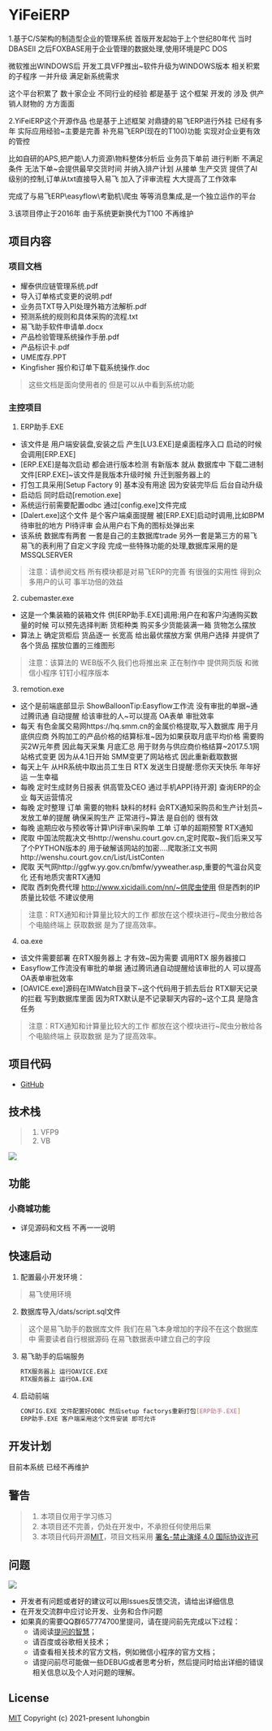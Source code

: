 # YiFeiERP

1.基于C/S架构的制造型企业的管理系统 首版开发起始于上个世纪80年代 当时DBASEII 之后FOXBASE用于企业管理的数据处理,使用环境是PC DOS

微软推出WINDOWS后 开发工具VFP推出~软件升级为WINDOWS版本 相关积累的子程序 一并升级 满足新系统需求

这个平台积累了 数十家企业 不同行业的经验 都是基于 这个框架 开发的 涉及 供产销人财物的 方方面面

2.YiFeiERP这个开源作品 也是基于上述框架 对鼎捷的易飞ERP进行外挂 已经有多年 实际应用经验~主要是完善 补充易飞ERP(现在的T100)功能 实现对企业更有效的管控

比如自研的APS,把产能\人力资源\物料整体分析后 业务员下单前 进行判断 不满足条件 无法下单~会提供最早交货时间 并纳入排产计划 从接单 生产交货 提供了AI级别的控制,订单从txt直接导入易飞 加入了评审流程 大大提高了工作效率

完成了与易飞ERP\easyflow\考勤机\爬虫 等等消息集成,是一个独立运作的平台

3.该项目停止于2016年 由于系统更新换代为T100 不再维护

## 项目内容

### 项目文档

* 耀泰供应链管理系统.pdf
* 导入订单格式变更的说明.pdf
* 业务员TXT导入PI处理外箱方法解析.pdf
* 预测系统的规则和具体采购的流程.txt
* 易飞助手软件申请单.docx
* 产品检验管理系统操作手册.pdf
* 产品标识卡.pdf
* UME库存.PPT
* Kingfisher 报价和订单下载系统操作.doc
> 这些文档是面向使用者的 但是可以从中看到系统功能

### 主控项目

1. ERP助手.EXE
  * 该文件是 用户端安装盘,安装之后 产生[LU3.EXE]是桌面程序入口 启动的时候会调用[ERP.EXE]
  * [ERP.EXE]是每次启动 都会进行版本检测 有新版本 就从 数据库中 下载二进制文件[ERP.EXE]~该文件是我版本升级时候 升迁到服务器上的
  * 打包工具采用[Setup Factory 9] 基本没有用途 因为安装完毕后 后台自动升级
  * 启动后 同时启动[remotion.exe]
  * 系统运行前需要配置odbc 通过[config.exe]文件完成
  * [Dalert.exe]这个文件 是个客户端桌面提醒 被[ERP.EXE]启动时调用,比如BPM待审批的地方 PI待评审 会从用户右下角的图标处弹出来
  * 该系统 数据库有两套 一套是自己的主数据库trade 另外一套是第三方的易飞 易飞的表利用了自定义字段 完成一些特殊功能的处理,数据库采用的是MSSQLSERVER
> 注意：请参阅文档 所有模块都是对易飞ERP的完善 有很强的实用性 得到众多用户的认可 事半功倍的效益

2. cubemaster.exe
  * 这是一个集装箱的装箱文件 供[ERP助手.EXE]调用:用户在和客户沟通购买数量的时候 可以预先选择判断 货柜种类 购买多少货能装满一箱 货物怎么摆放
  * 算法上 确定货柜后 货品逐一 长宽高 给出最优摆放方案 供用户选择 并提供了各个货品 摆放位置的三维图形
> 注意：该算法的 WEB版不久我们也将推出来 正在制作中 提供网页版 和微信小程序 钉钉小程序版本

3. remotion.exe
  * 这个是前端底部显示 ShowBalloonTip:Easyflow工作流 没有审批的单据~通过腾讯通 自动提醒 给该审批的人~可以提高 OA表单 审批效率
  * 每天 有色金属交易网https://hq.smm.cn的金属价格提取,写入数据库 用于月底供应商 外购加工的产品价格的结算标准~因为如果获取月底平均价格 需要购买2W元年费 因此每天采集 月底汇总 用于财务与供应商价格结算~2017.5.1网站格式变更 因为从4.1日开始 SMM变更了网站格式 因此重新截取数据
  * 每天上午 从HR系统中取出员工生日 RTX 发送生日提醒:愿你天天快乐 年年好运 一生幸福
  * 每晚 定时生成财务日报表 供高管及CEO 通过手机APP[待开源] 查询ERP的企业 每天运营情况
  * 每晚 定时整理 订单 需要的物料 缺料的材料 会RTX通知采购员和生产计划员~发放工单的提醒 确保采购生产 正常进行~算法 是自创的 很有效
  * 每晚 逾期应收与预收等计算\PI评审\采购单 工单 订单的超期预警 RTX通知
  * 爬取 中国法院裁决文书http://wenshu.court.gov.cn,定时爬取~我们后来又写了个PYTHON版本的 用于破解该网站的加密....爬取浙江文书网http://wenshu.court.gov.cn/List/ListConten
  * 爬取 天气网http://ggfw.yy.gov.cn/bmfw/yyweather.asp,重要的气温台风变化 还有地质灾害RTX通知
  * 爬取 西刺免费代理 http://www.xicidaili.com/nn/~供爬虫使用 但是西刺的IP质量比较低 不建议使用
> 注意：RTX通知和计算量比较大的工作 都放在这个模块进行~爬虫分散给各个电脑终端上 获取数据 是为了提高效率。

4. oa.exe
  * 该文件需要部署 在RTX服务器上 才有效~因为需要 调用RTX 服务器接口
  * Easyflow工作流没有审批的单据 通过腾讯通自动提醒给该审批的人 可以提高OA表单审批效率
  * [OAVICE.exe]源码在IMWatch目录下~这个代码用于抓去后台 RTX聊天记录的拦截 写到数据库里面 因为RTX默认是不记录聊天内容的~这个工具 是隐含任务
> 注意：RTX通知和计算量比较大的工作 都放在这个模块进行~爬虫分散给各个电脑终端上 获取数据 是为了提高效率。

## 项目代码

* [GitHub](https://github.com/luhongbin/YiFeiERP)

## 技术栈

> 1. VFP9
> 2. VB

![](doc/pics/readme/technology-stack.png)

## 功能

### 小商城功能

* 详见源码和文档 不再一一说明

## 快速启动

1. 配置最小开发环境：
> 易飞使用环境
    
2. 数据库导入/dats/script.sql文件
> 这个是易飞助手的数据库文件 我们在易飞本身增加的字段不在这个数据库中 需要读者自行根据源码 在易飞数据表中建立自己的字段

3. 易飞助手的后端服务
    ```bash
    RTX服务器上 运行OAVICE.EXE
    RTX服务器上 运行OA.EXE
    ```
    
4. 启动前端

    ```bash
    CONFIG.EXE 文件配置好ODBC 然后setup factorys重新打包[ERP助手.EXE]
    ERP助手.EXE 客户端采用这个文件安装 即可允许
    ```
        
## 开发计划

目前本系统 已经不再维护

## 警告

> 1. 本项目仅用于学习练习
> 2. 本项目还不完善，仍处在开发中，不承担任何使用后果
> 3. 本项目代码开源[MIT](./LICENSE)，项目文档采用 [署名-禁止演绎 4.0 国际协议许可](https://creativecommons.org/licenses/by-nd/4.0/deed.zh)

## 问题

![](doc/pics/readme/bidding群二维码.png)

 * 开发者有问题或者好的建议可以用Issues反馈交流，请给出详细信息
 * 在开发交流群中应讨论开发、业务和合作问题
 * 如果真的需要QQ群657774700里提问，请在提问前先完成以下过程：
    * 请阅读[提问的智慧](https://github.com/ryanhanwu/How-To-Ask-Questions-The-Smart-Way/blob/master/README-zh_CN.md)；
    * 请百度或谷歌相关技术；
    * 请查看相关技术的官方文档，例如微信小程序的官方文档；
    * 请提问前尽可能做一些DEBUG或者思考分析，然后提问时给出详细的错误相关信息以及个人对问题的理解。

## License

[MIT](https://github.com/luhongbin/YiFeiERP/blob/master/LICENSE)
Copyright (c) 2021-present luhongbin
